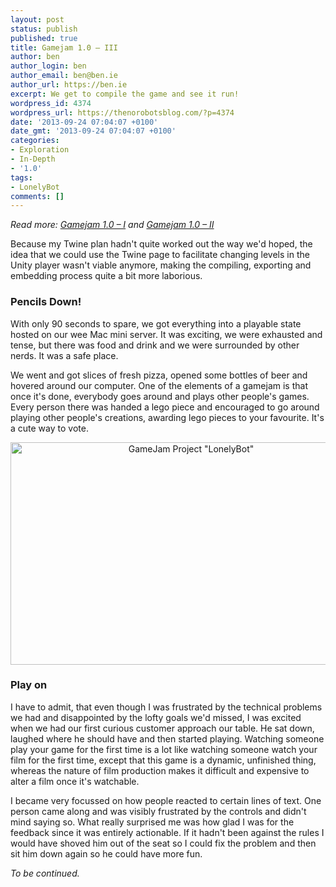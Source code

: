 ```yaml
---
layout: post
status: publish
published: true
title: Gamejam 1.0 – III
author: ben
author_login: ben
author_email: ben@ben.ie
author_url: https://ben.ie
excerpt: We get to compile the game and see it run!
wordpress_id: 4374
wordpress_url: https://thenorobotsblog.com/?p=4374
date: '2013-09-24 07:04:07 +0100'
date_gmt: '2013-09-24 07:04:07 +0100'
categories:
- Exploration
- In-Depth
- '1.0'
tags:
- LonelyBot
comments: []
---
```

<p><em>Read more: <a title="Gamejam 1.0 – I" href="https://thenorobotsblog.com/gamejam-1-0-i/">Gamejam 1.0 – I</a> and <a title="Gamejam 1.0 – II" href="https://thenorobotsblog.com/gamejam-1-0-ii/">Gamejam 1.0 – II</a></em></p>
<p>Because my Twine plan hadn't quite worked out the way we'd hoped, the idea that we could use the Twine page to facilitate changing levels in the Unity player wasn't viable anymore, making the compiling, exporting and embedding process quite a bit more laborious.</p>
<h3>Pencils Down!</h3>
<p>With only 90 seconds to spare, we got everything into a playable state hosted on our wee Mac mini server. It was exciting, we were exhausted and tense, but there was food and drink and we were surrounded by other nerds. It was a safe place.</p>
<p>We went and got slices of fresh pizza, opened some bottles of beer and hovered around our computer. One of the elements of a gamejam is that once it's done, everybody goes around and plays other people's games. Every person there was handed a lego piece and encouraged to go around playing other people's creations, awarding lego pieces to your favourite. It's a cute way to vote.</p>
<p style="text-align: center;"><img class="aligncenter  wp-image-4776" alt="GameJam Project &quot;LonelyBot&quot;" src="assets/uploads/norobots/uploads/2013/08/Screen-Shot-2013-09-23-at-17.22.37.png" width="562" height="356" /></p>
<h3>Play on</h3>
<p>I have to admit, that even though I was frustrated by the technical problems we had and disappointed by the lofty goals we'd missed, I was excited when we had our first curious customer approach our table. He sat down, laughed where he should have and then started playing. Watching someone play your game for the first time is a lot like watching someone watch your film for the first time, except that this game is a dynamic, unfinished thing, whereas the nature of film production makes it difficult and expensive to alter a film once it's watchable.</p>
<p>I became very focussed on how people reacted to certain lines of text. One person came along and was visibly frustrated by the controls and didn't mind saying so. What really surprised me was how glad I was for the feedback since it was entirely actionable. If it hadn't been against the rules I would have shoved him out of the seat so I could fix the problem and then sit him down again so he could have more fun.</p>
<p><em>To be continued.</em></p>
